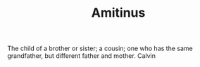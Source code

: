 ---
title: Amitinus
letter: A
permalink: "/definitions/amitinus.html"
body: The child of a brother or sister; a cousin; one who has the same grandfather,
  but different father and mother. Calvin
published_at: '2018-07-07'
layout: post
---